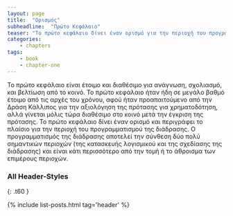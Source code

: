 ```yaml
---
layout: page
title:  "Ορισμός"
subheadline:  "Πρώτο Κεφάλαιο"
teaser: "Το πρώτο κεφάλαιο δίνει έναν ορισμό για την περιοχή του προγραμματισμού της διάδρασης"
categories:
    - chapters
tags:
    - book
    - chapter-one
---
```


Το πρώτο κεφάλαιο είναι έτοιμο και διαθέσιμο για ανάγνωση, σχολιασμό, και βελτίωση από το κοινό. Το πρώτο κεφάλαιο ήταν ήδη σε μεγάλο βαθμό έτοιμο από τις αρχές του χρόνου, αφού ήταν προαπαιτούμενο από την Δράση Κάλλιπος για την αξιολόγηση της πρότασης για χρηματοδότηση, αλλά γίνεται μόλις τώρα διαθέσιμο στο κοινό μετά την έγκριση της πρότασης. Το πρώτο κεφάλαιο δίνει έναν ορισμό και περιγράφει το πλαίσιο για την περιοχή του προγραμματισμού της διάδρασης. Ο προγραμματισμός της διάδρασης αποτελεί την σύνθεση δύο πολύ σημαντικών περιοχών (της κατασκευής λογισμικού και της σχεδίασης της διάδρασης) και είναι κάτι περισσότερο από την τομή ή το άθροισμα των επιμέρους περιοχών.

### All Header-Styles
{: .t60 }

{% include list-posts.html tag='header' %}
